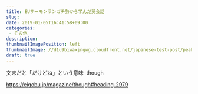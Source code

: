 ```yaml
---
title: EUサーモンランガチ勢から学んだ英会話
slug: 
date: 2019-01-05T16:41:58+09:00
categories: 
 - その他
description: 
thumbnailImagePosition: left
thumbnailImage: //d1u9biwaxjngwg.cloudfront.net/japanese-test-post/peak-140.jpg
draft: true
---
```


<!--more-->

文末だと「だけどね」という意味  though

https://eigobu.jp/magazine/though#heading-2979
